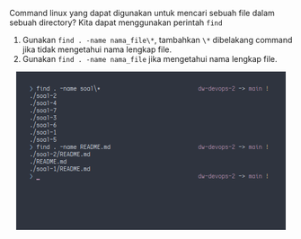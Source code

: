 Command linux yang dapat digunakan untuk mencari sebuah file dalam sebuah directory?
Kita dapat menggunakan perintah <code>find</code>

1. Gunakan ```find . -name nama_file\*```, tambahkan ```\*``` dibelakang command jika tidak mengetahui nama lengkap file.
2. Gunakan ```find . -name nama_file``` jika mengetahui nama lengkap file.

<p align="center">
  <img src="/soal-03/03.png">
</p>
